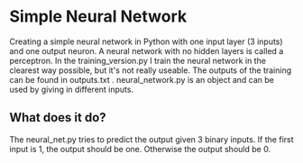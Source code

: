 # Simple Neural Network
Creating a simple neural network in Python with one input layer (3 inputs) and one output neuron. A neural network with no hidden layers is called a perceptron. In the training_version.py I train the neural network in the clearest way possible, but it's not really useable. The outputs of the training can be found in outputs.txt .
neural_network.py is an object and can be used by giving in different inputs.

## What does it do?
The neural_net.py tries to predict the output given 3 binary inputs. If the first input is 1, the output should be one. Otherwise the output should be 0.

